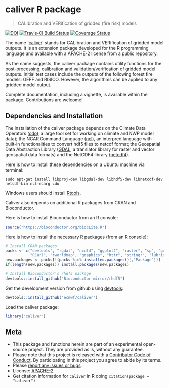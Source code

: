 <!--
# Copyright 2016 European Centre for Medium-Range Weather Forecasts (ECMWF)
# This software is licensed under the terms of the Apache Licence Version 2.0 
# which can be obtained at http://www.apache.org/licenses/LICENSE-2.0. 
# In applying this licence, ECMWF does not waive the privileges and immunities 
# granted to it by virtue of its status as an intergovernmental organisation nor
# does it submit to any jurisdiction.
-->

# caliver R package

> CALIbration and VERification of gridded (fire risk) models

[![DOI](https://zenodo.org/badge/DOI/10.5281/zenodo.376613.svg)](https://doi.org/10.5281/zenodo.376613)
[![Travis-CI Build Status](https://travis-ci.org/ecmwf/caliver.svg?branch=master)](https://travis-ci.org/ecmwf/caliver)
[![Coverage Status](https://codecov.io/gh/ecmwf/caliver/master.svg)](https://codecov.io/github/ecmwf/caliver?branch=master)

The name '[caliver](https://github.com/ecmwf/caliver)' stands for CALIbration and VERification of gridded model outputs. It is an extension package developed for the R programming language and available with a APACHE-2 license from a public repository.

As the name suggests, the caliver package contains utility functions for the post-processing, calibration and validation/verification of gridded model outputs. Initial test cases include the outputs of the following forest fire models: GEFF and RISICO. However, the algorithms can be applied to any gridded model output.

Complete documentation, including a vignette, is available within the package. Contributions are welcome!

Dependencies and Installation
-----------------------------

The installation of the caliver package depends on the Climate Data Operators ([cdo](https://code.zmaw.de/projects/cdo/wiki)), a large tool set for working on climate and NWP model data); the NCAR Command Language ([ncl](https://www.ncl.ucar.edu/)), an interpred language with built-in functionalities to convert hdf5 files to netcdf format; the Geospatial Data Abstraction Library ([GDAL](http://www.gdal.org/), a translator library for raster and vector geospatial data formats) and the NetCDF4 library ([netcdf4](http://www.unidata.ucar.edu/software/netcdf/)).

Here is how to install these dependencies on a Ubuntu machine via terminal:

```
sudo apt-get install libproj-dev libgdal-dev libhdf5-dev libnetcdf-dev netcdf-bin ncl-ncarg cdo
```

Windows users should install [Rtools](https://cran.r-project.org/bin/windows/Rtools/). 

Caliver also depends on additional R packages from CRAN and Bioconductor. 

Here is how to install Bioconductor from an R console:

``` r
source("https://bioconductor.org/biocLite.R")
```

Here is how to install the necessary R packages (from an R console):

``` r
# Install CRAN packages
packs <- c("devtools", "rgdal", "ncdf4", "ggplot2", "raster", "sp", "grDevices", 
           "RCurl", "rworldmap", "graphics", "httr", "stringr", "lubridate")
new.packages <- packs[!(packs %in% installed.packages()[,"Package"])]
if(length(new.packages)) install.packages(new.packages)

# Install Bioconductor's rhdf5 package
devtools::install_github("Bioconductor-mirror/rhdf5")
```

Get the development version from github using [devtools](https://github.com/hadley/devtools):

``` r
devtools::install_github("ecmwf/caliver")
```

Load the caliver package:

``` r
library("caliver")
```

Meta
----

-   This package and functions herein are part of an experimental open-source project. They are provided as is, without any guarantee.
-   Please note that this project is released with a [Contributor Code of Conduct](CONDUCT.md). By participating in this project you agree to abide by its terms.
-   Please [report any issues or bugs](https://github.com/ecmwf/caliver/issues).
-   License: [APACHE-2](LICENSE)
-   Get citation information for `caliver` in R doing `citation(package = "caliver")`

